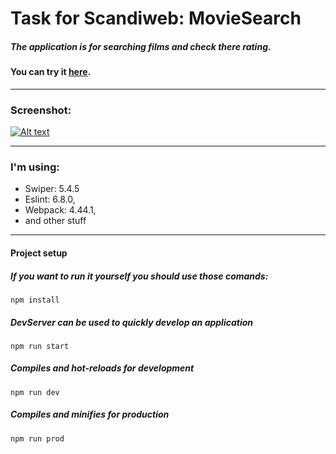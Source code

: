 # Task for Scandiweb: MovieSearch

##### The application is for searching films and check there rating.

#### You can try it [here](https://scandiweb-task-movie-search.netlify.app/).

<hr>

### Screenshot:
[![Alt text](https://i.ibb.co/Y3V4x8n/Movie-Search.png)](https://ibb.co/470wHMv)

<hr>

### I'm using:

- Swiper: 5.4.5
- Eslint: 6.8.0,
- Webpack: 4.44.1,
- and other stuff

<hr>

#### Project setup

##### If you want to run it yourself you should use those comands:

```
npm install
```

##### DevServer can be used to quickly develop an application

```
npm run start
```

##### Compiles and hot-reloads for development

```
npm run dev
```

##### Compiles and minifies for production

```
npm run prod
```
